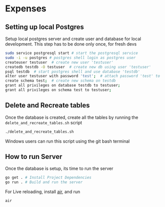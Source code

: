 # Expenses

## Setting up local Postgres
Setup local postgres server and create user and database for local development. This step has to be done only once, for fresh devs
```bash
sudo service postgresql start # start the postgresql service
sudo -i -u postgres # postgres shell login as postgres user
createuser testuser  # create new user 'testuser'
createdb testdb -O testuser  # create new db using user 'testuser'
psql testdb  # start postgres shell and use database 'testdb'
alter user testuser with password 'test';  # attach password 'test' to user 'testuser'
create schema test;  # create new schema on testdb
grant all privileges on database testdb to testuser;
grant all privileges on schema test to testuser;
```

## Delete and Recreate tables
Once the database is created, create all the tables by running the `delete_and_recreate_tables.sh` script
```bash
./delete_and_recreate_tables.sh
```
Windows users can run this script using the git bash terminal

## How to run Server
Once the database is setup, its time to run the server
```bash
go get . # Install Project Dependencies
go run . # Build and run the server
```

For Live reloading, install [air](https://github.com/cosmtrek/air), and run
```bash
air
```